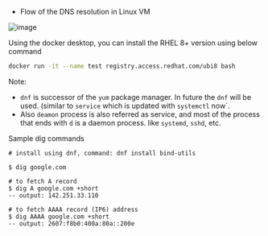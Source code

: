 
- Flow of the DNS resolution in Linux VM



![image](https://user-images.githubusercontent.com/6425536/171055763-ce6fb829-3b54-4c51-bf38-7a5c0c7b55a9.png)


Using the docker desktop, you can install the RHEL 8+ version using below command
```sh
docker run -it --name test registry.access.redhat.com/ubi8 bash
```

Note: 
 - `dnf` is successor of the `yum` package manager. In future the `dnf` will be used. (similar to `service` which is updated with `systemctl` now`.
 - Also `deamon` process is also referred as service, and most of the process that ends with `d` is a daemon process. like `systemd`, `sshd`, etc.

Sample dig commands
```
# install using dnf, command: dnf install bind-utils

$ dig google.com 

# to fetch A record
$ dig A google.com +short 
-- output: 142.251.33.110

# to fetch AAAA record (IP6) address
$ dig AAAA google.com +short
-- output: 2607:f8b0:400a:80a::200e


```

